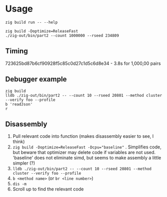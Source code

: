 # Usage

`zig build run -- --help`


```
zig build -Doptimize=ReleaseFast
./zig-out/bin/part2 --count 1000000 --rseed 234809
```

## Timing

723625bd87b6cf90928f5c85c0d27c1d5c6d8e34 - 3.8s for 1,000,00 pairs

## Debugger example

```
zig build
lldb ./zig-out/bin/part2 -- --count 10 --rseed 20801 --method cluster --verify foo --profile
b 'readJson'
r
```

## Disassembly

1. Pull relevant code into function (makes disassembly easier to see, I think)
2. `zig build -Doptimize=ReleaseFast -Dcpu="baseline"` . Simplifies code, but beware that optimizer may delete code if variables are not used. 'baseline' does not eliminate simd, but seems to make assembly a little simpler (?)
3. `lldb ./zig-out/bin/part2 -- --count 10 --rseed 20801 --method cluster --verify foo --profile`
4. `b <method name>` (or `br <line number>`)
5. `dis -m`
6. Scroll up to find the relevant code
